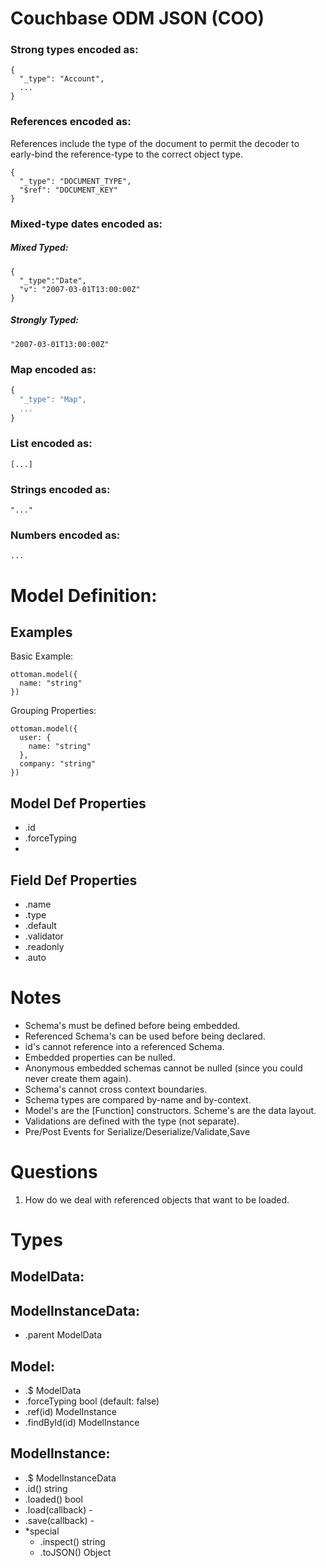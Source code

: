 # Couchbase ODM JSON (COO)

### Strong types encoded as:

```
{
  "_type": "Account",
  ...
}
```

### References encoded as:

References include the type of the document to permit the decoder to early-bind the reference-type to the correct object type.

```
{
  "_type": "DOCUMENT_TYPE",
  "$ref": "DOCUMENT_KEY"
}
```

### Mixed-type dates encoded as:

##### Mixed Typed:

```
{
  "_type":"Date",
  "v": "2007-03-01T13:00:00Z"
}
```

##### Strongly Typed:

`"2007-03-01T13:00:00Z"`

### Map encoded as:

```javascript
{
  "_type": "Map",
  ...
}
```

### List encoded as:

`[...]`

### Strings encoded as:

`"..."`

### Numbers encoded as:

`...`



# Model Definition:
## Examples
Basic Example:

```
ottoman.model({
  name: "string"
})
```

Grouping Properties:

```
ottoman.model({
  user: {
    name: "string"
  },
  company: "string"
})
```

## Model Def Properties
- .id
- .forceTyping
- 

## Field Def Properties
- .name
- .type
- .default
- .validator
- .readonly
- .auto


# Notes
- Schema's must be defined before being embedded.
- Referenced Schema's can be used before being declared.
- id's cannot reference into a referenced Schema.
- Embedded properties can be nulled.
- Anonymous embedded schemas cannot be nulled (since you could never create them again).
- Schema's cannot cross context boundaries.
- Schema types are compared by-name and by-context.
- Model's are the [Function] constructors.  Scheme's are the data layout.
- Validations are defined with the type (not separate).
- Pre/Post Events for Serialize/Deserialize/Validate,Save


# Questions
1. How do we deal with referenced objects that want to be loaded.



# Types
## ModelData:


## ModelInstanceData:
- .parent ModelData


## Model:
- .$ ModelData
- .forceTyping bool (default: false)
- .ref(id) ModelInstance
- .findById(id) ModelInstance


## ModelInstance:
- .$ ModelInstanceData
- .id() string
- .loaded() bool
- .load(callback) -
- .save(callback) -
- *special
  - .inspect() string
  - .toJSON() Object
